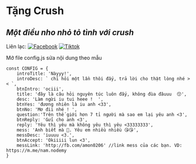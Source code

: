 # Tặng Crush
## _Một điều nho nhỏ tỏ tình với crush_

Liên lạc: 
[![Facebook](https://i.imgur.com/GRqy96ts.jpg)](https://www.facebook.com/nam.nodemy)
[![Tiktok](https://i.imgur.com/Nbfl1E7t.jpg)](https://www.tiktok.com/@manindev)

Mở file config.js sửa nội dung theo mẫu
```
const CONFIG = {
    introTitle: 'Nàyyy!',
    introDesc: ` chỉ hỏi một lần thôi đấy, trả lời cho thật lòng nhé >< `,
    btnIntro: 'ociii',
    title: 'đây là câu hỏi nguyên túc luôn đấy, không đùa đâuuu  😙',
    desc: 'Làm ngừi iu tui heee !  ',
    btnYes: 'đương nhiên là iu anh <33',
    btnNo: 'Mơ đii nhé ! ',
    question:'Trên thế giới hơn 7 tỉ người mà sao em lại yêu anh <3',
    btnReply: 'Gửi cho anh <3',
    reply: 'Yêu thì yêu mà không yêu thì yêu <33333333',
    mess: 'Anh biết mà 🥰. Yêu em nhiều nhiều 😘😘',
    messDesc: 'iuuuu <3.',
    btnAccept: 'Okiiiii lun <3',
    messLink: 'http://fb.com/amon0206' //link mess của các bạn. VD: https://m.me/nam.nodemy
}
```

